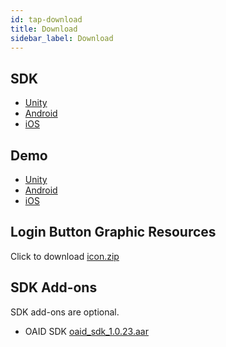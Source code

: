 ```yaml
---
id: tap-download
title: Download
sidebar_label: Download
---
```


## SDK  

- [Unity](https://github.com/TapTap/TapSDK-Unity/releases/tag/2.0.0)  
- [Android](https://github.com/TapTap/TapSDK-Android/releases/tag/v2.0.0)  
- [iOS](https://github.com/TapTap/TapSDK-iOS/releases/tag/v2.0.0)  


## Demo

- [Unity](https://github.com/TapTap/TapSDK-Unity-Demo)  
- [Android](https://github.com/xindong/TapSDK_Android)  
- [iOS](https://github.com/TapTap/TapSDK-iOS)  


## Login Button Graphic Resources
Click to download [icon.zip](/res/TapTapLoginButton.zip)

## SDK Add-ons

SDK add-ons are optional.

- OAID SDK [oaid_sdk_1.0.23.aar](/res/tap_oaid_sdk_1.0.23.aar)

